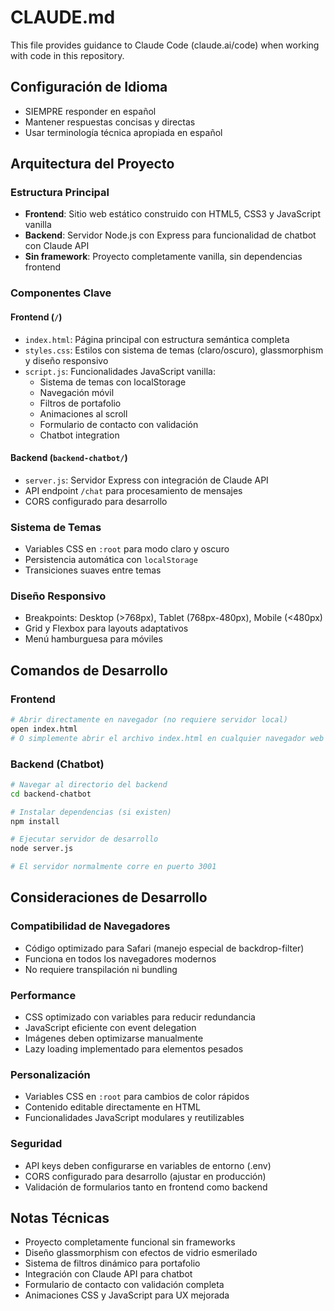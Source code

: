 # CLAUDE.md

This file provides guidance to Claude Code (claude.ai/code) when working with code in this repository.

## Configuración de Idioma
- SIEMPRE responder en español
- Mantener respuestas concisas y directas
- Usar terminología técnica apropiada en español

## Arquitectura del Proyecto

### Estructura Principal
- **Frontend**: Sitio web estático construido con HTML5, CSS3 y JavaScript vanilla
- **Backend**: Servidor Node.js con Express para funcionalidad de chatbot con Claude API
- **Sin framework**: Proyecto completamente vanilla, sin dependencias frontend

### Componentes Clave

#### Frontend (`/`)
- `index.html`: Página principal con estructura semántica completa
- `styles.css`: Estilos con sistema de temas (claro/oscuro), glassmorphism y diseño responsivo
- `script.js`: Funcionalidades JavaScript vanilla:
  - Sistema de temas con localStorage
  - Navegación móvil
  - Filtros de portafolio
  - Animaciones al scroll
  - Formulario de contacto con validación
  - Chatbot integration

#### Backend (`backend-chatbot/`)
- `server.js`: Servidor Express con integración de Claude API
- API endpoint `/chat` para procesamiento de mensajes
- CORS configurado para desarrollo

### Sistema de Temas
- Variables CSS en `:root` para modo claro y oscuro
- Persistencia automática con `localStorage`
- Transiciones suaves entre temas

### Diseño Responsivo
- Breakpoints: Desktop (>768px), Tablet (768px-480px), Mobile (<480px)
- Grid y Flexbox para layouts adaptativos
- Menú hamburguesa para móviles

## Comandos de Desarrollo

### Frontend
```bash
# Abrir directamente en navegador (no requiere servidor local)
open index.html
# O simplemente abrir el archivo index.html en cualquier navegador web moderno
```

### Backend (Chatbot)
```bash
# Navegar al directorio del backend
cd backend-chatbot

# Instalar dependencias (si existen)
npm install

# Ejecutar servidor de desarrollo
node server.js

# El servidor normalmente corre en puerto 3001
```

## Consideraciones de Desarrollo

### Compatibilidad de Navegadores
- Código optimizado para Safari (manejo especial de backdrop-filter)
- Funciona en todos los navegadores modernos
- No requiere transpilación ni bundling

### Performance
- CSS optimizado con variables para reducir redundancia
- JavaScript eficiente con event delegation
- Imágenes deben optimizarse manualmente
- Lazy loading implementado para elementos pesados

### Personalización
- Variables CSS en `:root` para cambios de color rápidos
- Contenido editable directamente en HTML
- Funcionalidades JavaScript modulares y reutilizables

### Seguridad
- API keys deben configurarse en variables de entorno (.env)
- CORS configurado para desarrollo (ajustar en producción)
- Validación de formularios tanto en frontend como backend

## Notas Técnicas
- Proyecto completamente funcional sin frameworks
- Diseño glassmorphism con efectos de vidrio esmerilado
- Sistema de filtros dinámico para portafolio
- Integración con Claude API para chatbot
- Formulario de contacto con validación completa
- Animaciones CSS y JavaScript para UX mejorada